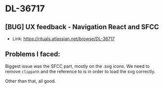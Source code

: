 # DL-36717

## [BUG] UX feedback - Navigation React and SFCC

- Link: https://rituals.atlassian.net/browse/DL-36717

## Problems I faced: 

Biggest issue was the SFCC part, mostly on the .svg icons. We need to remove ```clippath``` and the reference to is in order to load the svg correctly.

Other than that, all good.
